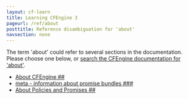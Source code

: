 ```yaml
---
layout: cf-learn
title: Learning CFEngine 3
pageurl: /ref/about
posttitle: Reference disambiguation for 'about'
navsection: none
---
```


The term 'about' could refer to several sections in the documentation. Please choose one below, or
[search the CFEngine documentation for 'about'](http://docs.cfengine.com/latest/search.html?q=about).

- [About CFEngine \#\#](http://docs.cfengine.com/latest/enterprise-cfengine-guide-settings.html#about-cfengine-##)
- [meta - information about promise bundles \#\#\#](http://docs.cfengine.com/latest/guide-writing-and-serving-policy-promises-available-in-cfengine.html#meta-information-about-promise-bundles-###)
- [About Policies and Promises \#\#](http://docs.cfengine.com/latest/guide-writing-and-serving-policy.html#about-policies-and-promises-##)
